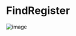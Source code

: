 # FindRegister

![image](https://github.com/gabrielcaxtanho/findregister/assets/96641560/ad5d904b-b7f9-4eea-bdc8-083e47886448)
